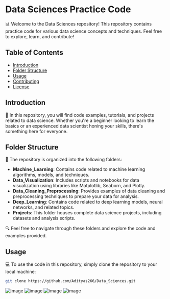 # Data Sciences Practice Code

📊 Welcome to the Data Sciences repository! This repository contains practice code for various data science concepts and techniques. Feel free to explore, learn, and contribute!

## Table of Contents

- [Introduction](#introduction)
- [Folder Structure](#folder-structure)
- [Usage](#usage)
- [Contributing](#contributing)
- [License](#license)

## Introduction

🚀 In this repository, you will find code examples, tutorials, and projects related to data science. Whether you're a beginner looking to learn the basics or an experienced data scientist honing your skills, there's something here for everyone.

## Folder Structure

📁 The repository is organized into the following folders:

- **Machine_Learning**: Contains code related to machine learning algorithms, models, and techniques.
- **Data_Visualization**: Includes scripts and notebooks for data visualization using libraries like Matplotlib, Seaborn, and Plotly.
- **Data_Cleaning_Preprocessing**: Provides examples of data cleaning and preprocessing techniques to prepare your data for analysis.
- **Deep_Learning**: Contains code related to deep learning models, neural networks, and related topics.
- **Projects**: This folder houses complete data science projects, including datasets and analysis scripts.

🔍 Feel free to navigate through these folders and explore the code and examples provided.

## Usage

💻 To use the code in this repository, simply clone the repository to your local machine:
```bash
git clone https://github.com/Adityas266/Data_Sciences.git
```
![image](https://github.com/Adityas266/Data_Sciences/assets/108875499/e09e2d5a-3f9b-4b5a-9b9a-6b3aae598939)
![image](https://github.com/Adityas266/Data_Sciences/assets/108875499/f995d48e-043f-4b5e-a26c-a824b41032d2)
![image](https://github.com/Adityas266/Data_Sciences/assets/108875499/37c360d3-f084-4287-8fcb-5f620b9cd6e6)
![image](https://github.com/Adityas266/Data_Sciences/assets/108875499/aefc4797-5a62-4fc4-9ef1-e6c0118f02ae)




